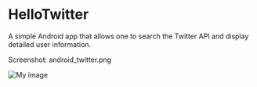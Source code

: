 HelloTwitter
============

A simple Android app that allows one to search the Twitter API and display detailed user information.

Screenshot: android_twitter.png

![My image](github.com/cnvrsepnk/HelloTwitter/android_twitter.png)
